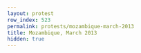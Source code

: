 ```yaml
---
layout: protest
row_index: 523
permalink: protests/mozambique-march-2013
title: Mozambique, March 2013
hidden: true
---
```

